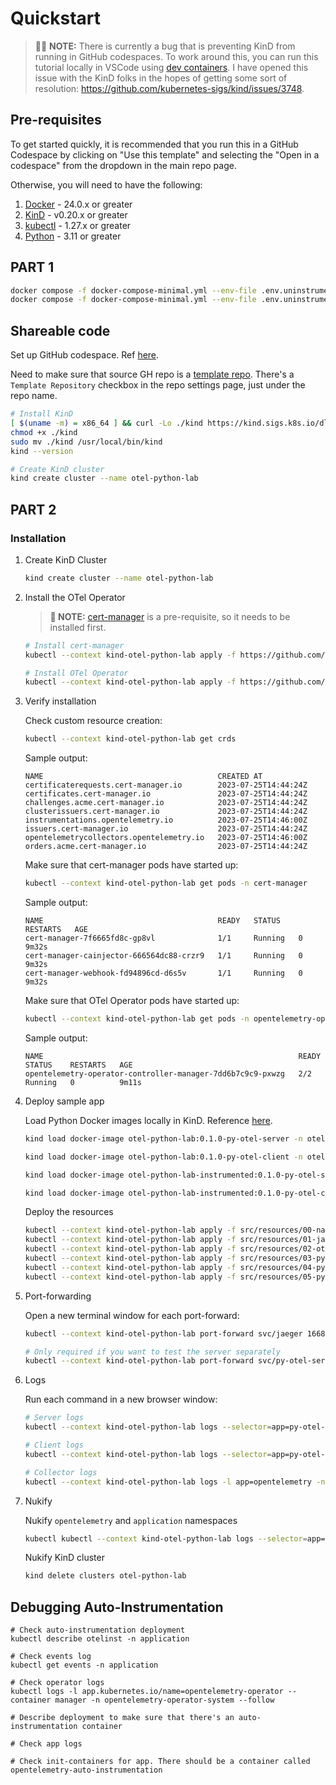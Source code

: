 # Quickstart

> 🚨🚨 **NOTE:** There is currently a bug that is preventing KinD from running in GitHub codespaces. To work around this, you can run this tutorial locally in VSCode using [dev containers](https://code.visualstudio.com/docs/devcontainers/tutorial). I have opened this issue with the KinD folks in the hopes of getting some sort of resolution: https://github.com/kubernetes-sigs/kind/issues/3748.

## Pre-requisites

To get started quickly, it is recommended that you run this in a GitHub Codespace by clicking on "Use this template" and selecting the "Open in a codespace" from the dropdown in the main repo page.

Otherwise, you will need to have the following:

1. [Docker](https://docs.docker.com/get-docker/) - 24.0.x or greater
2. [KinD](https://kind.sigs.k8s.io/docs/user/quick-start/#installing-with-a-package-manager) - v0.20.x or greater
3. [kubectl](https://kubernetes.io/docs/tasks/tools/#kubectl) - 1.27.x or greater
4. [Python](https://www.python.org/downloads/) - 3.11 or greater

## PART 1

```bash
docker compose -f docker-compose-minimal.yml --env-file .env.uninstrumented build
docker compose -f docker-compose-minimal.yml --env-file .env.uninstrumented up
```

## Shareable code

Set up GitHub codespace. Ref [here](https://medium.com/@armamini/kubernetes-on-github-codespaces-3851163411f3).

Need to make sure that source GH repo is a [template repo](https://docs.github.com/en/repositories/creating-and-managing-repositories/creating-a-template-repository). There's a `Template Repository` checkbox in the repo settings page, just under the repo name.



```bash
# Install KinD
[ $(uname -m) = x86_64 ] && curl -Lo ./kind https://kind.sigs.k8s.io/dl/v0.20.0/kind-linux-amd64
chmod +x ./kind
sudo mv ./kind /usr/local/bin/kind
kind --version

# Create KinD cluster
kind create cluster --name otel-python-lab
```

## PART 2

### Installation

1. Create KinD Cluster

    ```bash
    kind create cluster --name otel-python-lab
    ```

2. Install the OTel Operator

    > **🚨 NOTE:** [cert-manager](https://cert-manager.io) is a pre-requisite, so it needs to be installed first.

    ```bash
    # Install cert-manager
    kubectl --context kind-otel-python-lab apply -f https://github.com/cert-manager/cert-manager/releases/download/v1.10.0/cert-manager.yaml

    # Install OTel Operator
    kubectl --context kind-otel-python-lab apply -f https://github.com/open-telemetry/opentelemetry-operator/releases/download/v0.81.0/opentelemetry-operator.yaml
    ```

3. Verify installation

    Check custom resource creation:

    ```bash
    kubectl --context kind-otel-python-lab get crds
    ```

    Sample output:

    ```
    NAME                                       CREATED AT
    certificaterequests.cert-manager.io        2023-07-25T14:44:24Z
    certificates.cert-manager.io               2023-07-25T14:44:24Z
    challenges.acme.cert-manager.io            2023-07-25T14:44:24Z
    clusterissuers.cert-manager.io             2023-07-25T14:44:24Z
    instrumentations.opentelemetry.io          2023-07-25T14:46:00Z
    issuers.cert-manager.io                    2023-07-25T14:44:24Z
    opentelemetrycollectors.opentelemetry.io   2023-07-25T14:46:00Z
    orders.acme.cert-manager.io                2023-07-25T14:44:24Z
    ```

    Make sure that cert-manager pods have started up:

    ```bash
    kubectl --context kind-otel-python-lab get pods -n cert-manager
    ```

    Sample output:

    ```
    NAME                                       READY   STATUS    RESTARTS   AGE
    cert-manager-7f6665fd8c-gp8vl              1/1     Running   0          9m32s
    cert-manager-cainjector-666564dc88-crzr9   1/1     Running   0          9m32s
    cert-manager-webhook-fd94896cd-d6s5v       1/1     Running   0          9m32s
    ```

    Make sure that OTel Operator pods have started up:

    ```bash
    kubectl --context kind-otel-python-lab get pods -n opentelemetry-operator-system
    ```

    Sample output:

    ```
    NAME                                                         READY   STATUS    RESTARTS   AGE
    opentelemetry-operator-controller-manager-7dd6b7c9c9-pxwzg   2/2     Running   0          9m11s
    ```

4. Deploy sample app

    Load Python Docker images locally in KinD. Reference [here](https://iximiuz.com/en/posts/kubernetes-kind-load-docker-image/).

    ```bash
    kind load docker-image otel-python-lab:0.1.0-py-otel-server -n otel-python-lab

    kind load docker-image otel-python-lab:0.1.0-py-otel-client -n otel-python-lab

    kind load docker-image otel-python-lab-instrumented:0.1.0-py-otel-server -n otel-python-lab

    kind load docker-image otel-python-lab-instrumented:0.1.0-py-otel-client -n otel-python-lab

    ```

    Deploy the resources

    ```bash
    kubectl --context kind-otel-python-lab apply -f src/resources/00-namespaces.yml 
    kubectl --context kind-otel-python-lab apply -f src/resources/01-jaeger.yml 
    kubectl --context kind-otel-python-lab apply -f src/resources/02-otel-collector.yml 
    kubectl --context kind-otel-python-lab apply -f src/resources/03-python-instrumentation.yml
    kubectl --context kind-otel-python-lab apply -f src/resources/04-python-client.yml
    kubectl --context kind-otel-python-lab apply -f src/resources/05-python-server.yml
    ```

5. Port-forwarding

    Open a new terminal window for each port-forward:

    ```bash
    kubectl --context kind-otel-python-lab port-forward svc/jaeger 16686:16686 -n opentelemetry

    # Only required if you want to test the server separately
    kubectl --context kind-otel-python-lab port-forward svc/py-otel-server-svc 8082:8082 -n application
    ```

6. Logs

    Run each command in a new browser window:

    ```bash
    # Server logs
    kubectl --context kind-otel-python-lab logs --selector=app=py-otel-server --container py-otel-server -n application --follow

    # Client logs
    kubectl --context kind-otel-python-lab logs --selector=app=py-otel-client --container py-otel-client -n application --follow

    # Collector logs
    kubectl --context kind-otel-python-lab logs -l app=opentelemetry -n opentelemetry --follow
    ```


7. Nukify

    Nukify `opentelemetry` and `application` namespaces

    ```bash
    kubectl kubectl --context kind-otel-python-lab logs --selector=app=py-otel-server --container py-otel-server -n application --followdelete ns opentelemetry application
    ```

    Nukify KinD cluster

    ```bash
    kind delete clusters otel-python-lab
    ```

## Debugging Auto-Instrumentation

```
# Check auto-instrumentation deployment
kubectl describe otelinst -n application

# Check events log
kubectl get events -n application

# Check operator logs
kubectl logs -l app.kubernetes.io/name=opentelemetry-operator --container manager -n opentelemetry-operator-system --follow

# Describe deployment to make sure that there's an auto-instrumentation container

# Check app logs

# Check init-containers for app. There should be a container called opentelemetry-auto-instrumentation
```
